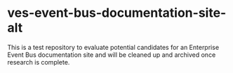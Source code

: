 # ves-event-bus-documentation-site-alt
This is a test repository to evaluate potential candidates for an Enterprise Event Bus documentation site and will be cleaned up and archived once research is complete. 
